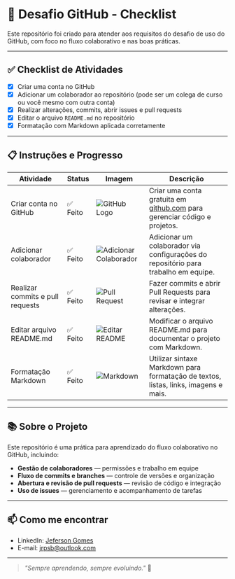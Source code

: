 # 🚀 Desafio GitHub - Checklist

Este repositório foi criado para atender aos requisitos do desafio de uso do GitHub, com foco no fluxo colaborativo e nas boas práticas.

---

## ✅ Checklist de Atividades

- [x] Criar uma conta no GitHub  
- [x] Adicionar um colaborador ao repositório (pode ser um colega de curso ou você mesmo com outra conta)  
- [x] Realizar alterações, commits, abrir issues e pull requests  
- [x] Editar o arquivo `README.md` no repositório  
- [x] Formatação com Markdown aplicada corretamente  

---

## 📋 Instruções e Progresso

| Atividade                      | Status    | Imagem                                           | Descrição                                                                                   |
|-------------------------------|-----------|-------------------------------------------------|---------------------------------------------------------------------------------------------|
| Criar conta no GitHub          | ✅ Feito  | ![GitHub Logo](https://github.githubassets.com/images/modules/logos_page/GitHub-Mark.png) | Criar uma conta gratuita em [github.com](https://github.com) para gerenciar código e projetos. |
| Adicionar colaborador          | ✅ Feito  | ![Adicionar Colaborador](https://user-images.githubusercontent.com/33121754/82304927-94c52f00-99ab-11ea-917e-4b489e5f4a4a.png) | Adicionar um colaborador via configurações do repositório para trabalho em equipe.           |
| Realizar commits e pull requests | ✅ Feito | ![Pull Request](https://docs.github.com/assets/images/help/pull_requests/pull-request-review-comments.png) | Fazer commits e abrir Pull Requests para revisar e integrar alterações.                      |
| Editar arquivo README.md       | ✅ Feito  | ![Editar README](https://docs.github.com/assets/images/help/repository/edit-readme-button.png) | Modificar o arquivo README.md para documentar o projeto com Markdown.                        |
| Formatação Markdown            | ✅ Feito  | ![Markdown](https://upload.wikimedia.org/wikipedia/commons/4/48/Markdown-mark.svg) | Utilizar sintaxe Markdown para formatação de textos, listas, links, imagens e mais.          |

---

## 📚 Sobre o Projeto

Este repositório é uma prática para aprendizado do fluxo colaborativo no GitHub, incluindo:

- **Gestão de colaboradores** — permissões e trabalho em equipe  
- **Fluxo de commits e branches** — controle de versões e organização  
- **Abertura e revisão de pull requests** — revisão de código e integração  
- **Uso de issues** — gerenciamento e acompanhamento de tarefas  

---

## 📫 Como me encontrar

- LinkedIn: [Jeferson Gomes](https://www.linkedin.com/in/jeferson-gomes/)  
- E-mail: [jrpsb@outlook.com](mailto:jrpsb@outlook.com)  

---

> _"Sempre aprendendo, sempre evoluindo."_ 🚀
